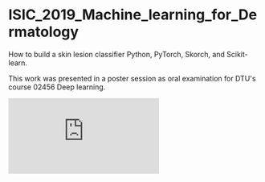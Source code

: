 # ISIC_2019_Machine_learning_for_Dermatology
How to build a skin lesion classifier Python, PyTorch, Skorch, and Scikit-learn.

This work was presented in a poster session as oral examination for DTU's course 02456 Deep learning.

![image](https://github.com/kalilamali/ISIC_2019_Machine_learning_for_Dermatology/blob/master/A_latex_poster_KL.pdf)
